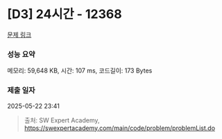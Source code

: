 # [D3] 24시간 - 12368 

[문제 링크](https://swexpertacademy.com/main/code/problem/problemDetail.do?contestProbId=AXsEBlLqedsDFARX) 

### 성능 요약

메모리: 59,648 KB, 시간: 107 ms, 코드길이: 173 Bytes

### 제출 일자

2025-05-22 23:41



> 출처: SW Expert Academy, https://swexpertacademy.com/main/code/problem/problemList.do